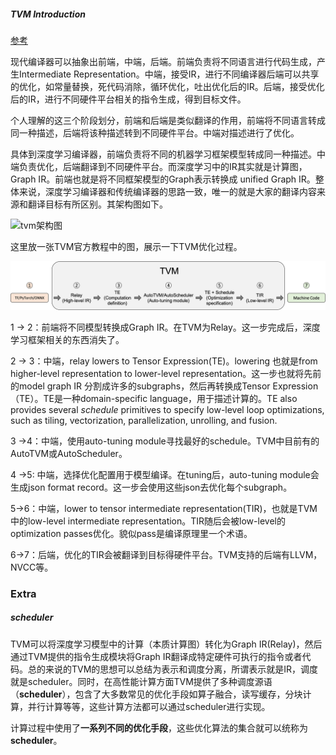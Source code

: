 ##### TVM Introduction
[参考](https://tvm.apache.org/docs/tutorial/introduction.html)

现代编译器可以抽象出前端，中端，后端。前端负责将不同语言进行代码生成，产生Intermediate Representation。中端，接受IR，进行不同编译器后端可以共享的优化，如常量替换，死代码消除，循环优化，吐出优化后的IR。后端，接受优化后的IR，进行不同硬件平台相关的指令生成，得到目标文件。

个人理解的这三个阶段划分，前端和后端是类似翻译的作用，前端将不同语言转成同一种描述，后端将该种描述转到不同硬件平台。中端对描述进行了优化。

具体到深度学习编译器，前端负责将不同的机器学习框架模型转成同一种描述。中端负责优化，后端翻译到不同硬件平台。而深度学习中的IR其实就是计算图，Graph IR。前端也就是将不同框架模型的Graph表示转换成 unified Graph IR。整体来说，深度学习编译器和传统编译器的思路一致，唯一的就是大家的翻译内容来源和翻译目标有所区别。其架构图如下。

![tvm架构图](https://tvm.apache.org/images/nnvm/nnvm_compiler_stack.png)



这里放一张TVM官方教程中的图，展示一下TVM优化过程。

![TVM](https://raw.githubusercontent.com/apache/tvm-site/main/images/tutorial/overview.png)

1  → 2：前端将不同模型转换成Graph IR。在TVM为Relay。这一步完成后，深度学习框架相关的东西消失了。

2 &rarr; 3：中端，relay lowers to Tensor Expression(TE)。lowering 也就是from higher-level representation to  lower-level representation。这一步也就将先前的model graph IR 分割成许多的subgraphs，然后再转换成Tensor Expression（TE）。TE是一种domain-specific language，用于描述计算的。TE also provides several *schedule* primitives to specify low-level loop optimizations, such as tiling, vectorization, parallelization, unrolling, and fusion. 

3 &rarr;4：中端，使用auto-tuning module寻找最好的schedule。TVM中目前有的AutoTVM或AutoScheduler。

4 &rarr;5:  中端，选择优化配置用于模型编译。在tuning后，auto-tuning module会生成json format record。这一步会使用这些json去优化每个subgraph。

5&rarr;6：中端，lower to tensor intermediate representation(TIR)，也就是TVM中的low-level intermediate representation。TIR随后会被low-level的optimization passes优化。貌似pass是编译原理里一个术语。

6&rarr;7：后端，优化的TIR会被翻译到目标得硬件平台。TVM支持的后端有LLVM，NVCC等。


### Extra
##### scheduler

TVM可以将深度学习模型中的计算（本质计算图）转化为Graph IR(Relay)，然后通过TVM提供的指令生成模块将Graph IR翻译成特定硬件可执行的指令或者代码。总的来说的TVM的思想可以总结为表示和调度分离，所谓表示就是IR，调度就是scheduler。同时，在高性能计算方面TVM提供了多种调度源语（**scheduler**），包含了大多数常见的优化手段如算子融合，读写缓存，分块计算，并行计算等等，这些计算方法都可以通过scheduler进行实现。

计算过程中使用了**一系列不同的优化手段**，这些优化算法的集合就可以统称为**scheduler**。





